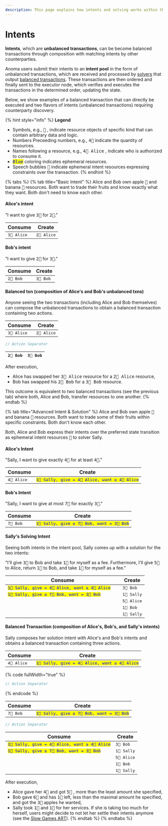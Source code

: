 ```yaml
---
description: This page explains how intents and solving works within the Anoma protocol.
---
```


# Intents

**Intents**, which are **unbalanced transactions**, can be become balanced transactions through composition with matching intents by other counterparties.

Anoma users submit their intents to an **intent pool** in the form of unbalanced transactions, which are received and processed by [solvers](../services/solving.md) that output [balanced transactions](balanced-transactions.md). These transactions are then ordered and finally sent to the executor node, which verifies and executes the transactions in the determined order, updating the state.

Below, we show examples of a balanced transaction that can directly be executed and two flavors of  intents (unbalanced transactions) requiring counterparty discovery.

{% hint style="info" %}
**Legend**

* Symbols, e.g., <kbd>🍏</kbd> , indicate resource objects of specific kind that can contain arbitrary data and logic.
* Numbers Preceeding numbers, e.g., <kbd>4🍏</kbd> indicate the quantity of resources.
* Names following a resource, e.g., <kbd>4🍏 Alice</kbd> , indicate who is authorized to consume it.
* <kbd><mark style="color:blue;">Blue<mark style="color:blue;"></kbd> coloring indicates ephemeral resources.&#x20;
* Speech bubbles <kbd>💬</kbd> indicate ephemeral intent resources expressing constraints over the transaction.
{% endhint %}

{% tabs %}
{% tab title="Basic Intent" %}
Alice and Bob own apple <kbd>🍏</kbd> and banana <kbd>🍌</kbd> resources. Both want to trade their fruits and know exactly what they want. Both don't need to know each other.

#### Alice's intent

"I want to give <kbd>3🍏</kbd> for <kbd>2🍌</kbd>."

| Consume              | Create               |
| -------------------- | -------------------- |
| <kbd>3🍏 Alice</kbd> | <kbd>2🍌 Alice</kbd> |

#### Bob's intent

"I want to give <kbd>2🍌</kbd> for <kbd>3🍏</kbd>."

| Consume            | Create             |
| ------------------ | ------------------ |
| <kbd>2🍌 Bob</kbd> | <kbd>3🍏 Bob</kbd> |

#### Balanced txn (composition of Alice's and Bob's unbalanced txns)

Anyone seeing the two transactions (including Alice and Bob themselves) can compose the unbalanced transactions to obtain a balanced transaction containing two actions.

| Consume              | Create               |
| -------------------- | -------------------- |
| <kbd>3🍏 Alice</kbd> | <kbd>2🍌 Alice</kbd> |

```c
// Action Separator
```

| <kbd>2🍌 Bob</kbd> | <kbd>3🍏 Bob</kbd> |
| ------------------ | ------------------ |

After execution,

* Alice has swapped her <kbd>3🍏 Alice</kbd> resource for a <kbd>2🍌 Alice</kbd> resource,&#x20;
* Bob has swapped his  <kbd>2🍌 Bob</kbd> for a <kbd>3🍏 Bob</kbd> resource.

This outcome is equivalent to two balanced transactions (see the previous tab) where both, Alice and Bob, transfer resources to one another.
{% endtab %}

{% tab title="Advanced Intent & Solution" %}
Alice and Bob own apple <kbd>🍏</kbd> and banana <kbd>🍌</kbd> resources. Both want to trade some of their fruits within specific constraints. Both don't know each other.

Both, Alice and Bob express their intents over the preferred state transition as ephemeral intent resources <kbd>💬</kbd> to solver Sally.

#### Alice's Intent

"Sally, I want to give exactly <kbd>4🍏</kbd> for at least <kbd>4🍌</kbd>."

<table data-full-width="true"><thead><tr><th>Consume</th><th>Create</th></tr></thead><tbody><tr><td><kbd>4🍏 Alice</kbd></td><td><kbd><mark style="color:blue;">1💬 Sally, give = 4🍏 Alice, want ≥ 4🍌 Alice</mark></kbd></td></tr></tbody></table>

#### Bob's Intent

"Sally, I want to give at most <kbd>7🍌</kbd> for exactly <kbd>3🍏</kbd>."

<table data-full-width="true"><thead><tr><th>Consume</th><th>Create</th></tr></thead><tbody><tr><td><kbd>7🍌 Bob</kbd></td><td><kbd><mark style="color:blue;">1💬 Sally, give ≤ 7🍌 Bob, want = 3🍏 Bob</mark></kbd></td></tr></tbody></table>

#### &#x20;Sally's Solving Intent

Seeing both intents in the intent pool, Sally comes up with a solution for the two intents:

"I'll give <kbd>3🍏</kbd> to Bob and take <kbd>1🍏</kbd> for myself as a fee. Furthermore, I'll give <kbd>5🍌</kbd> to Alice, return <kbd>1🍌</kbd> to Bob, and take <kbd>1🍌</kbd> for myself as a fee."

<table data-full-width="true"><thead><tr><th width="351">Consume</th><th>Create</th></tr></thead><tbody><tr><td><kbd><mark style="color:blue;">1💬 Sally, give = 4🍏 Alice, want ≥ 4🍌 Alice</mark></kbd></td><td><kbd>3🍏 Bob</kbd></td></tr><tr><td><kbd><mark style="color:blue;">1💬 Sally, give ≤ 7🍌 Bob, want = 3🍏 Bob</mark></kbd></td><td><kbd>1🍏 Sally</kbd></td></tr><tr><td></td><td><kbd>5🍌 Alice</kbd></td></tr><tr><td></td><td><kbd>1🍌 Bob</kbd></td></tr><tr><td></td><td><kbd>1🍌 Sally</kbd></td></tr></tbody></table>

#### Balanced Transaction (composition of Alice's, Bob's, and Sally's intents)

Sally composes her solution intent with Alice's and Bob's intents and obtains a balanced transaction containing three actions.

<table data-full-width="true"><thead><tr><th>Consume</th><th>Create</th></tr></thead><tbody><tr><td><kbd>4🍏 Alice</kbd></td><td><kbd><mark style="color:blue;">1💬 Sally, give = 4🍏 Alice, want ≥ 4🍌 Alice</mark></kbd></td></tr></tbody></table>

{% code fullWidth="true" %}
```c
// Action Separator
```
{% endcode %}

<table data-header-hidden data-full-width="true"><thead><tr><th>Consume</th><th>Create</th></tr></thead><tbody><tr><td><kbd>7🍌 Bob</kbd></td><td><kbd><mark style="color:blue;">1💬 Sally, give ≤ 7🍌 Bob, want = 3🍏 Bob</mark></kbd></td></tr></tbody></table>

```c
// Action Separator
```

<table data-header-hidden data-full-width="true"><thead><tr><th>Consume</th><th>Create</th></tr></thead><tbody><tr><td><kbd><mark style="color:blue;">1💬 Sally, give = 4🍏 Alice, want ≥ 4🍌 Alice</mark></kbd></td><td><kbd>3🍏 Bob</kbd></td></tr><tr><td><kbd><mark style="color:blue;">1💬 Sally, give ≤ 7🍌 Bob, want = 3🍏 Bob</mark></kbd></td><td><kbd>1🍏 Sally</kbd></td></tr><tr><td></td><td><kbd>5🍌 Alice</kbd></td></tr><tr><td></td><td><kbd>1🍌 Bob</kbd></td></tr><tr><td></td><td><kbd>1🍌 Sally</kbd></td></tr></tbody></table>

After execution,

* Alice gave her <kbd>4🍏</kbd>  and got <kbd>5🍌</kbd> , more than the least amount she specified,
* Bob gave <kbd>6🍌</kbd> and has <kbd>1🍌</kbd> left, less than the maximal amount he specified, and got the <kbd>3🍏</kbd>  apples he wanted,
* Sally took <kbd>1🍏</kbd> and <kbd>1🍌</kbd> for her services. If she is taking too much for herself, users might decide to not let her settle their intents anymore (see the [Slow Games ART](https://zenodo.org/records/13765214)).
{% endtab %}
{% endtabs %}
